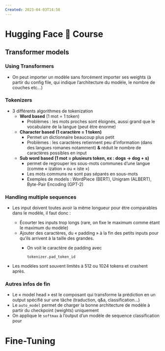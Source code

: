 ```yaml
---
Created: 2023-04-03T14:58
---
```

# Hugging Face 🤗 Course
## Transformer models
### Using Transformers
- On peut importer un modèle sans forcément importer ses weights (à partir du config file, qui indique l’architecture du modèle, le nombre de couches etc…)
### Tokenizers
- 3 différents algorithmes de tokenization
    - **Word based** (1 mot = 1 token)
        - Problèmes : les mots proches sont éloignés, aussi grand que le vocabulaire de la langue (peut être énorme)
    - **Character based** **(1 caractère = 1 token)**
        - Permet un dictionnaire beaucoup plus petit
        - Problèmes : les caractères retiennent peu d’information (dans des langues romanes notamment) **&** réduit le nombre de caractères possibles en input
    - **Sub word based** **(1 mot = plusieurs token, ex : dogs -> dog + s)**
        - permet de regrouper les sous-mots communes d’une langue (comme « ization » ou « iste »)
        - Les mots communs ne sont pas séparés en sous-mots
        - Exemples de models : WordPiece (BERT), Unigram (ALBERT), Byte-Pair Encoding (GPT-2)
### Handling multiple sequences
- Les input doivent toutes avoir la même longueur pour être comparables dans le modèle, il faut donc :
    - Écourter les inputs trop longs (rare, on fixe le maximum comme étant le maximum du modèle)
    - Ajouter des caractères, du « padding » à la fin des petits inputs pour qu’ils arrivent à la taille des grandes.
        - On voit le caractère de padding avec
            
            `tokenizer.pad_token_id`
            
- Les modèles sont souvent limités à 512 ou 1024 tokens et crashent après.
  
### Autres infos de fin
- Le « model head » est le composant qui transforme la prédiction en un output spécifié sur une tâche (traduction, q&a, classification…)
- Le `auto_model` permet de charger la bonne architecture de modèle à partir du checkpoint (weights) uniquement
- On applique le `softmax` à l’output d’un modèle de sequence classification pour
  
  
# Fine-Tuning